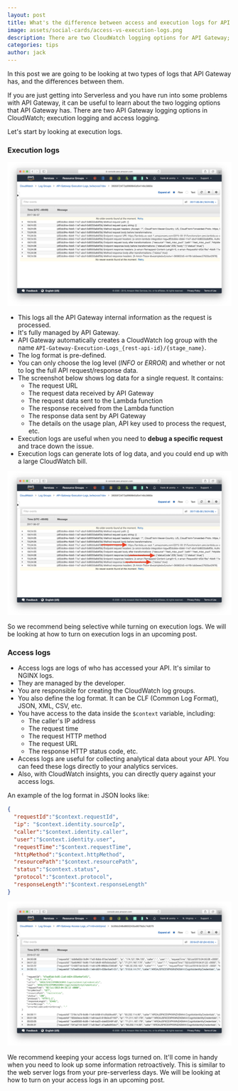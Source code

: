 ```yaml
---
layout: post
title: What's the difference between access and execution logs for API Gateway?
image: assets/social-cards/access-vs-execution-logs.png
description: There are two CloudWatch logging options for API Gateway; execution logs and access logs. In this post, we'll look at what the differences are between the two options and when to use them.
categories: tips
author: jack
---
```


In this post we are going to be looking at two types of logs that API Gateway has, and the differences between them.

If you are just getting into Serverless and you have run into some problems with API Gateway, it can be useful to learn about the two logging options that API Gateway has. There are two API Gateway logging options in CloudWatch; execution logging and access logging.

Let's start by looking at execution logs.

### Execution logs

![CloudWatch API Gateway Execution Logs](/assets/blog/whats-the-difference-between-access-and-execution-logs-for-api-gateway/cloudwatch-api-gateway-execution-logs.png)

- This logs all the API Gateway internal information as the request is processed.
- It's fully managed by API Gateway.
- API Gateway automatically creates a CloudWatch log group with the name `API-Gateway-Execution-Logs_{rest-api-id}/{stage_name}`.
- The log format is pre-defined.
- You can only choose the log level (_INFO_ or _ERROR_) and whether or not to log the full API request/response data.
- The screenshot below shows log data for a single request. It contains:
  - The request URL
  - The request data received by API Gateway
  - The request data sent to the Lambda function
  - The response received from the Lambda function
  - The response data sent by API Gateway
  - The details on the usage plan, API key used to process the request, etc.
- Execution logs are useful when you need to **debug a specific request** and trace down the issue.
- Execution logs can generate lots of log data, and you could end up with a large CloudWatch bill.

![CloudWatch API Gateway Execution Logs details](/assets/blog/whats-the-difference-between-access-and-execution-logs-for-api-gateway/cloudwatch-api-gateway-execution-logs-details.png)

So we recommend being selective while turning on execution logs. We will be looking at how to turn on execution logs in an upcoming post.


### Access logs

- Access logs are logs of who has accessed your API. It's similar to NGINX logs.
- They are managed by the developer.
- You are responsible for creating the CloudWatch log groups.
- You also define the log format. It can be CLF (Common Log Format), JSON, XML, CSV, etc.
- You have access to the data inside the `$context` variable, including:
  - The caller's IP address
  - The request time
  - The request HTTP method
  - The request URL
  - The response HTTP status code, etc.
- Access logs are useful for collecting analytical data about your API. You can feed these logs directly to your analytics services.
- Also, with CloudWatch insights, you can directly query against your access logs.

An example of the log format in JSON looks like:

``` json
{
  "requestId":"$context.requestId",
  "ip": "$context.identity.sourceIp",
  "caller":"$context.identity.caller",
  "user":"$context.identity.user",
  "requestTime":"$context.requestTime",
  "httpMethod":"$context.httpMethod",
  "resourcePath":"$context.resourcePath",
  "status":"$context.status",
  "protocol":"$context.protocol",
  "responseLength":"$context.responseLength"
}
```

![CloudWatch API Gateway Access Logs details](/assets/blog/whats-the-difference-between-access-and-execution-logs-for-api-gateway/cloudwatch-api-gateway-access-logs-details.png)

We recommend keeping your access logs turned on. It'll come in handy when you need to look up some information retroactively. This is similar to the web server logs from your pre-serverless days. We will be looking at how to turn on your access logs in an upcoming post.
